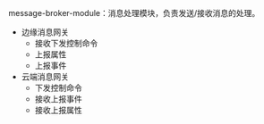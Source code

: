 message-broker-module：消息处理模块，负责发送/接收消息的处理。

- 边缘消息网关
    - 接收下发控制命令
    - 上报属性
    - 上报事件
- 云端消息网关
    - 下发控制命令
    - 接收上报事件
    - 接收上报属性